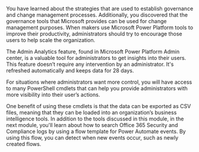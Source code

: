 You have learned about the strategies that are used to establish governance
and change management processes. Additionally, you discovered that the governance
tools that Microsoft provides can be used for change management purposes.
When makers use Microsoft Power Platform tools to improve their productivity,
administrators should try to encourage those users to help scale the organization.

The Admin Analytics feature, found in Microsoft Power Platform Admin center, is a
valuable tool for administrators to get insights into their users. This feature
doesn’t require any intervention by an administrator. It's refreshed automatically
and keeps data for 28 days.

For situations where administrators want more control, you will have access to many
PowerShell cmdlets that can help you provide administrators with more
visibility into their user’s actions.

One benefit of using these cmdlets is that the data can be exported as CSV files,
meaning that they can be loaded into an organization’s business intelligence
tools. In addition to the tools discussed in this module, in the next module, you'll learn about how to search Office 365 Security and Compliance logs by using a flow template for Power Automate events. By using this flow, you can detect
when new events occur, such as newly created flows.
